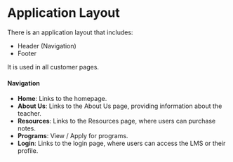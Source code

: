 # Application Layout

There is an application layout that includes:
- Header (Navigation)
- Footer

It is used in all customer pages.

#### Navigation
- **Home**: Links to the homepage.
- **About Us**: Links to the About Us page, providing information about the teacher.
- **Resources**: Links to the Resources page, where users can purchase notes.
- **Programs**: View / Apply for programs.
- **Login**: Links to the login page, where users can access the LMS or their profile.
